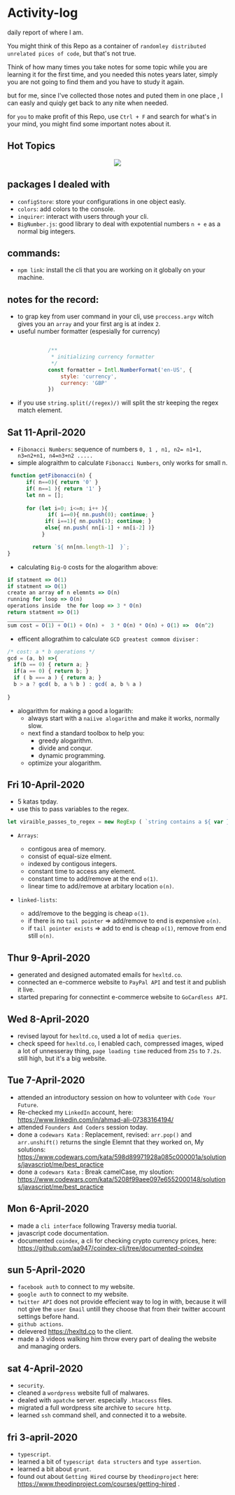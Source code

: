 # Activity-log
daily report of where I am.

You might think of this Repo as a container of `randomley distributed unrelated pices of code`, but that's not true.

Think of how many times you take notes for some topic while you are learning it for the first time, and you needed this notes years later, simply you are not going to find them and you have to study it again. 

but for me, since I've collected those notes and puted them in one place , I can easly and quiqly get back to any nite when needed.

for `you` to make profit of this Repo, use `Ctrl + F` and search for what's in your mind, you might find some important notes about it.  

## Hot Topics
<div style="text-align:center"><img src="https://i.imgur.com/YvoyA3M.png" /></div>

## packages I dealed with
- `configStore`: store your configurations in one object easly.
- `colors`: add colors to the console.
- `inquirer`: interact with users through your cli.
- `BigNumber.js`: good library to deal with expotential numbers `n + e` as a normal big integers.

## commands:
- `npm link`: install the cli that  you are working on it globally on your machine.

## notes for the record:
- to grap key from user command in your cli, use `proccess.argv` witch gives you an `array` and your first arg is at index `2`.
- useful number formatter (espesially for currency)


```javascript

             /**
              * initializing currency formatter
              */
             const formatter = Intl.NumberFormat('en-US', {
                 style: 'currency',
                 currency: 'GBP'
             })

 ```
 
 - if you use `string.split(/(regex)/)` will split the str keeping the regex match element.

## Sat 11-April-2020
-  `Fibonacci Numbers`: sequence of numbers `0, 1 , n1, n2= n1+1, n3=n2+n1, n4=n3+n2 .....`
- simple alograithm to calculate `Fibonacci Numbers`, only works for small n.
```javascript
 function getFibonacci(n) {
      if( n==0){ return '0' }
      if( n==1 ){ return '1' }
      let nn = [];
      
      for (let i=0; i<=n; i++ ){
             if( i==0){ nn.push(0); continue; }
            if( i==1){ nn.push(1); continue; }
            else{ nn.push( nn[i-1] + nn[i-2] )}
           }

        return `${ nn[nn.length-1]  }`;
}
```
- calculating `Big-O` costs for the alogarithm above:

``` javascript
if statment => O(1)
if statment => O(1)
create an array of n elemnts => O(n)
running for loop => O(n)
operations inside  the for loop => 3 * O(n)
return statment => O(1)
__________________
sum cost = O(1) + O(1) + O(n) +  3 * O(n) * O(n) + O(1) =>  O(n^2) 
```
- efficent allograthim  to calculate `GCD greatest commom diviser` :
```javascript
/* cost: a * b operations */
gcd = (a, b) =>{
  if(b == 0) { return a; }
  if(a == 0) { return b; }
  if ( b === a ) { return a; }
  b > a ? gcd( b, a % b ) : gcd( a, b % a ) 
  
}
```
- alogarithm for making a good a logarith:
  - always start with a `naiive alogarithm` and make it works, normally slow.
  - next find a standard toolbox to help you:
    - greedy alogarithm.
    - divide and conqur.
    - dynamic programming.
  - optimize your alogarithm.

 
## Fri 10-April-2020
- 5 katas tpday.
- use this to pass variables to the regex.


```javascript 
let viraible_passes_to_regex = new RegExp ( `string contains a ${ var }` , 'gi' ); 
```

- `Arrays`:
  - contigous area of memory. 
  - consist of equal-size elment.
  - indexed by contigous integers.
  - constant time to access any element.
  - constant time to add/remove at the end `o(1)`.
  - linear time to add/remove at arbitary location `o(n)`.
  
- `linked-lists`: 
  - add/remove to the begging is cheap `o(1)`.
  - if there is no `tail pointer` => add/remove to end is expensive `o(n)`.
  - if `tail pointer exists` => add to end is cheap `o(1)`, remove from end still `o(n)`.
 
## Thur 9-April-2020
- generated and designed automated emails for `hexltd.co`.
- connected an e-commerce website to `PayPal API` and test it and publish it live.
- started preparing for connectint e-commerce website to `GoCardless API`.

## Wed 8-April-2020
- revised layout for `hexltd.co`, used a lot of `media queries`.
- check speed for `hexltd.co`, I enabled cach, compressed images, wiped a lot of unnesseray thing, `page loading time` reduced from `25s` to `7.2s`. still high, but it's a big website.
 
## Tue 7-April-2020 
- attended an introductory session on how to volunteer with `Code Your Future`.
- Re-checked my `LinkedIn` account, here: https://www.linkedin.com/in/ahmad-ali-07383164194/
- attended `Founders And Coders` session today.
- done a `codewars Kata` :  Replacement, revised: `arr.pop()` and `arr.unshift()` returns the single Elemnt that they worked on, My solutions: https://www.codewars.com/kata/598d89971928a085c000001a/solutions/javascript/me/best_practice 
- done a `codewars Kata` : Break camelCase, my sloution: https://www.codewars.com/kata/5208f99aee097e6552000148/solutions/javascript/me/best_practice

## Mon 6-April-2020
- made a `cli interface` following Traversy media tuorial.
- javascript code documentation.
- documented `coindex`, a cli for checking crypto currency prices, here: https://github.com/aa947/coindex-cli/tree/documented-coindex

## sun 5-April-2020
- `facebook auth` to connect to my website.
- `google auth` to connect to my website.
- `twitter API` does not provide effecient way to log in with, because it will not give the `user Email` untill they choose that from their twitter account settings before hand.
- `github actions`.
- delevered https://hexltd.co to the client.
- made a 3 videos walking him throw every part of dealing the website and managing orders.


## sat 4-April-2020
- `security`.
- cleaned a `wordpress` website full of malwares.
- dealed with `apatche` server. especially `.htaccess` files.
- migrated a full wordpress site archive to `secure http`.
- learned `ssh` command shell, and connected it to a website.


## fri 3-april-2020
- `typescript`.
- learned a bit of `typescript data structers` and `type assertion`.
- learned a bit about `grunt`.
- found out about `Getting Hired` course by `theodinproject` here: https://www.theodinproject.com/courses/getting-hired .
